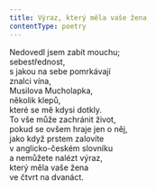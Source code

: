 ```yaml
---
title: Výraz, který měla vaše žena
contentType: poetry
---
```


<section>

Nedovedl jsem zabít mouchu;  
sebestřednost,  
s jakou na sebe pomrkávají  
znalci vína,  
Musilova Mucholapka,  
několik klepů,  
které se mě kdysi dotkly.  
To vše může zachránit život,  
pokud se ovšem hraje jen o něj,  
jako když prstem zalovíte  
v anglicko-českém slovníku  
a nemůžete nalézt výraz,  
který měla vaše žena  
ve čtvrt na dvanáct.

</section>
